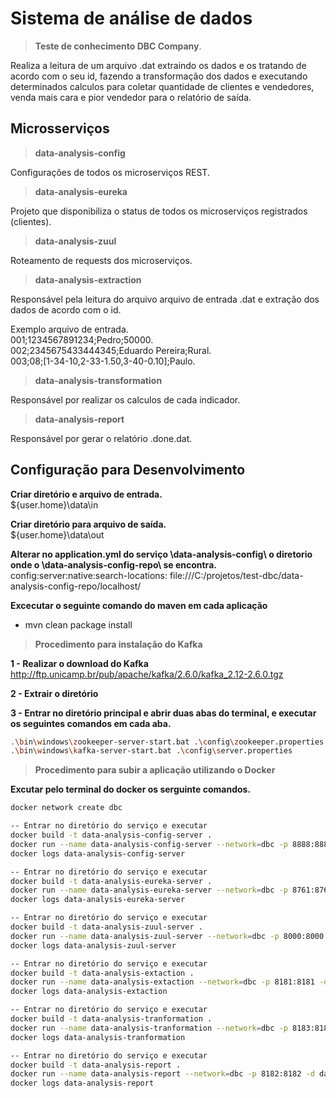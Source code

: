 # Sistema de análise de dados
> <b>Teste de conhecimento DBC Company</b>.

Realiza a leitura de um arquivo .dat extraindo os dados e os tratando de acordo com o seu id, fazendo a transformação dos dados e executando determinados calculos para coletar quantidade de clientes e vendedores, venda mais cara e pior vendedor para o relatório de saída. 

## Microsserviços

> <b>data-analysis-config</b>

Configurações de todos os microserviços REST.

> <b>data-analysis-eureka</b>

Projeto que disponibiliza o status de todos os microserviços registrados (clientes).

> <b>data-analysis-zuul</b>

 Roteamento de requests dos microserviços.

> <b>data-analysis-extraction</b>

Responsável pela leitura do arquivo arquivo de entrada .dat e extração dos dados de acordo com o id.

Exemplo arquivo de entrada.<br>
001;1234567891234;Pedro;50000.<br>
002;2345675433444345;Eduardo Pereira;Rural.<br>
003;08;[1-34-10,2-33-1.50,3-40-0.10];Paulo.<br>

> <b>data-analysis-transformation</b>

Responsável por realizar os calculos de cada indicador.

> <b>data-analysis-report</b>

Responsável por gerar o relatório .done.dat.


## Configuração para Desenvolvimento

<b>Criar diretório e arquivo de entrada.</b><br>
${user.home}\data\in<br>

<b>Criar diretório para arquivo de saída.</b><br>
${user.home}\data\out

<b>Alterar no application.yml do serviço \data-analysis-config\ o diretorio onde o \data-analysis-config-repo\ se encontra.</b><br>
config:server:native:search-locations: file:///C:/projetos/test-dbc/data-analysis-config-repo/localhost/<br>

<b>Excecutar o seguinte comando do maven em cada aplicação </b>

* mvn clean package install

> <b>Procedimento para instalação do Kafka</b>

<b>1 - Realizar o download do Kafka</b><br>
http://ftp.unicamp.br/pub/apache/kafka/2.6.0/kafka_2.12-2.6.0.tgz

<b>2 - Extrair o diretório</b>

<b>3 - Entrar no diretório principal e abrir duas abas do terminal, e executar os seguintes comandos em cada aba.</b><br>
```sh
.\bin\windows\zookeeper-server-start.bat .\config\zookeeper.properties 
.\bin\windows\kafka-server-start.bat .\config\server.properties
```

> <b>Procedimento para subir a aplicação utilizando o Docker</b>

<b>Excutar pelo terminal do docker os serguinte comandos.</b>

```sh
docker network create dbc

-- Entrar no diretório do serviço e executar 
docker build -t data-analysis-config-server . 
docker run --name data-analysis-config-server --network=dbc -p 8888:8888 -d data-analysis-config-server
docker logs data-analysis-config-server

-- Entrar no diretório do serviço e executar
docker build -t data-analysis-eureka-server . 
docker run --name data-analysis-eureka-server --network=dbc -p 8761:8761 -d data-analysis-eureka-server
docker logs data-analysis-eureka-server

-- Entrar no diretório do serviço e executar
docker build -t data-analysis-zuul-server . 
docker run --name data-analysis-zuul-server --network=dbc -p 8000:8000 -d data-analysis-zuul-server
docker logs data-analysis-zuul-server

-- Entrar no diretório do serviço e executar
docker build -t data-analysis-extaction . 
docker run --name data-analysis-extaction --network=dbc -p 8181:8181 -d data-analysis-extaction
docker logs data-analysis-extaction

-- Entrar no diretório do serviço e executar
docker build -t data-analysis-tranformation . 
docker run --name data-analysis-tranformation --network=dbc -p 8183:8183 -d data-analysis-tranformation
docker logs data-analysis-tranformation

-- Entrar no diretório do serviço e executar
docker build -t data-analysis-report . 
docker run --name data-analysis-report --network=dbc -p 8182:8182 -d data-analysis-report
docker logs data-analysis-report

```
